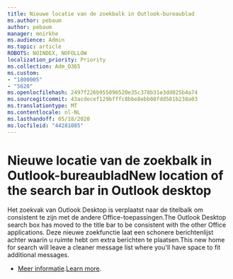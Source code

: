 ```yaml
---
title: Nieuwe locatie van de zoekbalk in Outlook-bureaublad
ms.author: pebaum
author: pebaum
manager: mnirkhe
ms.audience: Admin
ms.topic: article
ROBOTS: NOINDEX, NOFOLLOW
localization_priority: Priority
ms.collection: Adm_O365
ms.custom:
- "1800005"
- "5620"
ms.openlocfilehash: 2497f226b955096520e35c378b31e3dd025b4a74
ms.sourcegitcommit: 43acdecef129bfffc8bbe8ebb08fdd581b238a03
ms.translationtype: MT
ms.contentlocale: nl-NL
ms.lasthandoff: 05/18/2020
ms.locfileid: "44281085"
---
```

# <a name="new-location-of-the-search-bar-in-outlook-desktop"></a><span data-ttu-id="43f68-102">Nieuwe locatie van de zoekbalk in Outlook-bureaublad</span><span class="sxs-lookup"><span data-stu-id="43f68-102">New location of the search bar in Outlook desktop</span></span>

<span data-ttu-id="43f68-103">Het zoekvak van Outlook Desktop is verplaatst naar de titelbalk om consistent te zijn met de andere Office-toepassingen.</span><span class="sxs-lookup"><span data-stu-id="43f68-103">The Outlook Desktop search box has moved to the title bar to be consistent with the other Office applications.</span></span> <span data-ttu-id="43f68-104">Deze nieuwe zoekfunctie laat een schonere berichtenlijst achter waarin u ruimte hebt om extra berichten te plaatsen.</span><span class="sxs-lookup"><span data-stu-id="43f68-104">This new home for search will leave a cleaner message list where you'll have space to fit additional messages.</span></span>
- <span data-ttu-id="43f68-105">[Meer informatie](https://support.microsoft.com/en-us/office/96fee452-80cd-492d-a35c-5c37584b416b).</span><span class="sxs-lookup"><span data-stu-id="43f68-105">[Learn more](https://support.microsoft.com/en-us/office/96fee452-80cd-492d-a35c-5c37584b416b).</span></span>
